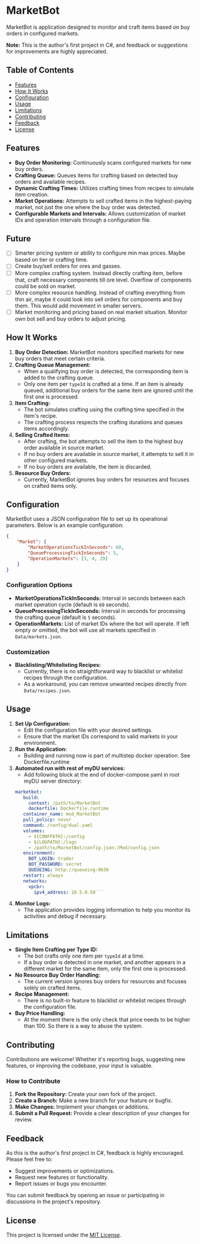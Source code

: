 # MarketBot

MarketBot is application designed to monitor and craft items based on buy orders in configured markets.

**Note:** This is the author's first project in C#, and feedback or suggestions for improvements are highly appreciated.

## Table of Contents

- [Features](#features)
- [How It Works](#how-it-works)
- [Configuration](#configuration)
- [Usage](#usage)
- [Limitations](#limitations)
- [Contributing](#contributing)
- [Feedback](#feedback)
- [License](#license)

## Features

- **Buy Order Monitoring:** Continuously scans configured markets for new buy orders.
- **Crafting Queue:** Queues items for crafting based on detected buy orders and available recipes.
- **Dynamic Crafting Times:** Utilizes crafting times from recipes to simulate item creation.
- **Market Operations:** Attempts to sell crafted items in the highest-paying market, not just the one where the buy order was detected.
- **Configurable Markets and Intervals:** Allows customization of market IDs and operation intervals through a configuration file.

## Future
- [ ] Smarter pricing system or ability to configure min max prices. Maybe based on tier or crafting time.
- [ ] Create buy/sell orders for ores and gasses.
- [ ] More complex crafting system. Instead directly crafting item, before that, craft necessary components till ore level. Overflow of components could be sold on market.
- [ ] More complex resource handling. Instead of crafting everything from thin air, maybe it could look into sell orders for components and buy them. This would add movement in smaller servers.
- [ ] Market monitoring and pricing based on real market situation. Monitor own bot sell and buy orders to adjust pricing.

## How It Works

1. **Buy Order Detection:** MarketBot monitors specified markets for new buy orders that meet certain criteria.
2. **Crafting Queue Management:**
   - When a qualifying buy order is detected, the corresponding item is added to the crafting queue.
   - Only one item per `typeId` is crafted at a time. If an item is already queued, additional buy orders for the same item are ignored until the first one is processed.
3. **Item Crafting:**
   - The bot simulates crafting using the crafting time specified in the item's recipe.
   - The crafting process respects the crafting durations and queues items accordingly.
4. **Selling Crafted Items:**
   - After crafting, the bot attempts to sell the item to the highest buy order available in source market.
   - If no buy orders are available in source market, it attempts to sell it in other configured markets.
   - If no buy orders are available, the item is discarded.
5. **Resource Buy Orders:**
   - Currently, MarketBot ignores buy orders for resources and focuses on crafted items only.

## Configuration

MarketBot uses a JSON configuration file to set up its operational parameters. Below is an example configuration:

```json
{
    "Market": {
        "MarketOperationsTickInSeconds": 60,
        "QueueProcessingTickInSeconds": 5,
        "OperationMarkets": [3, 4, 29]
    }
}
```

### Configuration Options

- **MarketOperationsTickInSeconds:** Interval in seconds between each market operation cycle (default is `60` seconds).
- **QueueProcessingTickInSeconds:** Interval in seconds for processing the crafting queue (default is `5` seconds).
- **OperationMarkets:** List of market IDs where the bot will operate. If left empty or omitted, the bot will use all markets specified in `Data/markets.json`.

### Customization

- **Blacklisting/Whitelisting Recipes:**
  - Currently, there is no straightforward way to blacklist or whitelist recipes through the configuration.
  - As a workaround, you can remove unwanted recipes directly from `Data/recipes.json`.

## Usage

1. **Set Up Configuration:**
   - Edit the configuration file with your desired settings.
   - Ensure that the market IDs correspond to valid markets in your environment.
2. **Run the Application:**
   - Building and running now is part of multistep docker operation. See Dockerfile.runtime
3. **Automated run with rest of myDU services:**
   - Add following block at the end of docker-compose.yaml in root myDU server directory:
   ```yaml
   marketbot:
      build:
        context: /path/to/MarketBot
        dockerfile: Dockerfile.runtime
      container_name: mod_MarketBot
      pull_policy: never
      command: /config/dual.yaml
      volumes:
        - ${CONFPATH}:/config
        - ${LOGPATH}:/logs
        - /path/to/MarketBot/config.json:/Mod/config.json
      environment:
        BOT_LOGIN: trader
        BOT_PASSWORD: secret
        QUEUEING: http://queueing:9630
      restart: always
      networks:
        vpcbr:
          ipv4_address: 10.5.0.50```
4. **Monitor Logs:**
   - The application provides logging information to help you monitor its activities and debug if necessary.

## Limitations

- **Single Item Crafting per Type ID:**
  - The bot crafts only one item per `typeId` at a time.
  - If a buy order is detected in one market, and another appears in a different market for the same item, only the first one is processed.
- **No Resource Buy Order Handling:**
  - The current version ignores buy orders for resources and focuses solely on crafted items.
- **Recipe Management:**
  - There is no built-in feature to blacklist or whitelist recipes through the configuration file.
- **Buy Price Handling:**
  - At the moment there is the only check that price needs to be higher than 100. So there is a way to abuse the system.

## Contributing

Contributions are welcome! Whether it's reporting bugs, suggesting new features, or improving the codebase, your input is valuable.

### How to Contribute

1. **Fork the Repository:** Create your own fork of the project.
2. **Create a Branch:** Make a new branch for your feature or bugfix.
3. **Make Changes:** Implement your changes or additions.
4. **Submit a Pull Request:** Provide a clear description of your changes for review.

## Feedback

As this is the author's first project in C#, feedback is highly encouraged. Please feel free to:

- Suggest improvements or optimizations.
- Request new features or functionality.
- Report issues or bugs you encounter.

You can submit feedback by opening an issue or participating in discussions in the project's repository.

## License

This project is licensed under the [MIT License](LICENSE).
